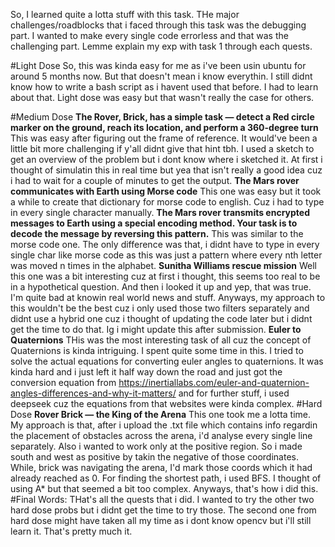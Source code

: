So, I learned quite a lotta stuff with this task. THe major challenges/roadblocks that i faced through this task was the debugging part. I wanted to make every single code errorless and that was the challenging part. Lemme explain my exp with task 1 through each quests.

#Light Dose
  So, this was kinda easy for me as i've been usin ubuntu for around 5 months now. But that doesn't mean i know everythin. I still didnt know how to write a bash script as i havent used that before. I had to learn about that. Light dose was easy but that wasn't really the case for others.

  #Medium Dose
    **The Rover, Brick, has a simple task — detect a Red circle marker on the ground, reach its location, and perform a 360-degree turn**
   This was easy after figuring out the frame of reference. It would've been a little bit more challenging if y'all didnt give that hint tbh. I used a sketch to get an overview of the problem but i dont know where i sketched it. At first i thought of simulatin this in real time but yea that isn't really a good idea cuz i had to wait for a couple of minutes to get the output.
    **The Mars rover communicates with Earth using Morse code**
      This one was easy but it took a while to create that dictionary for morse code to english. Cuz i had to type in every single character manually. 
      **The Mars rover transmits encrypted messages to Earth using a special encoding method. Your task is to decode the message by reversing this pattern.**
        This was similar to the morse code one. The only difference was that, i didnt have to type in every single char like morse code as this was just a pattern where every nth letter was moved n times in the alphabet. 
      **Sunitha Williams rescue mission**
        Well this one was a bit interesting cuz at first i thought, this seems too real to be in a hypothetical question. And then i looked it up and yep, that was true. I'm quite bad at knowin real world news and stuff. Anyways, my approach to this wouldn't be the best cuz i only used those two filters separately and didnt use a hybrid one cuz i thought of updating the code later but i didnt get the time to do that. Ig i might update this after submission.
      **Euler to Quaternions**
        THis was the most interesting task of all cuz the concept of Quaternions is kinda intriguing. I spent quite some time in this. I tried to solve the actual equations for converting euler angles to quaternions. It was kinda hard and i just left it half way down the road and just got the conversion equation from https://inertiallabs.com/euler-and-quaternion-angles-differences-and-why-it-matters/ and for further stuff, i used deepseek cuz the equations from that websites were kinda complex. 
  #Hard Dose
    **Rover Brick — the King of the Arena**
      This one took me a lotta time. My approach is that, after i upload the .txt file which contains info regardin the placement of obstacles across the arena, i'd analyse every single line separately. Also i wanted to work only at the positive region. So i made south and west as positive by takin the negative of those coordinates. While, brick was navigating the arena, I'd mark those coords which it had already reached as 0. For finding the shortest path, i used BFS. I thought of using A* but that seemed a bit too complex. Anyways, that's how i did this.
  #Final Words:
    THat's all the quests that i did. I wanted to try the other two hard dose probs but i didnt get the time to try those. The second one from hard dose might have taken all my time as i dont know opencv but i'll still learn it. That's pretty much it.
    
